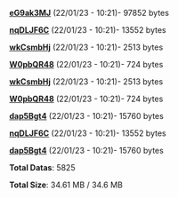 [**eG9ak3MJ**](/data/eG9ak3MJ.txt) (22/01/23 - 10:21)- 97852 bytes

[**nqDLJF6C**](/data/nqDLJF6C.txt) (22/01/23 - 10:21)- 13552 bytes

[**wkCsmbHj**](/data/wkCsmbHj.txt) (22/01/23 - 10:21)- 2513 bytes

[**W0pbQR48**](/data/W0pbQR48.txt) (22/01/23 - 10:21)- 724 bytes

[**wkCsmbHj**](/data/wkCsmbHj.txt) (22/01/23 - 10:21)- 2513 bytes

[**W0pbQR48**](/data/W0pbQR48.txt) (22/01/23 - 10:21)- 724 bytes

[**dap5Bgt4**](/data/dap5Bgt4.txt) (22/01/23 - 10:21)- 15760 bytes

[**nqDLJF6C**](/data/nqDLJF6C.txt) (22/01/23 - 10:21)- 13552 bytes

[**dap5Bgt4**](/data/dap5Bgt4.txt) (22/01/23 - 10:21)- 15760 bytes

**Total Datas**: 5825

**Total Size**: 34.61 MB / 34.6 MB